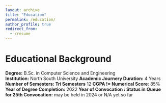 ```yaml
---
layout: archive
title: "Education"
permalink: /education/
author_profile: true
redirect_from:
  - /resume
---
```

Educational Background
======
**Degree:** B.Sc. in Computer Science and Engineering   
**Institution:** North South University
**Academic Journery Duration:** 4 Years
**Number of Semesters: Tri Semesters** 12
**CGPA != Numerical Score**: 85%
**Year of Degree Completion:** 2022
**Year of Convocation : Status in Queue for 25th Convocation:** may be held in 2024 or N/A yet so far 



